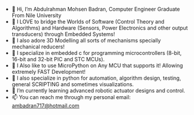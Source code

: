 - 👋 Hi, I’m Abdulrahman Mohsen Badran, Computer Engineer Graduate From Nile University
- 💞️ I LOVE to bridge the Worlds of Software (Control Theory and Algorithms) and Hardware (Sensors, Power Electronics and other output transducers) through Embedded Systems!
- 💞️ I also adore 3D Modelling all sorts of mechanisms specially mechanical reducers!
- 👀 I specialize in embedded c for programming microcontrollers (8-bit, 16-bit and 32-bit PIC and STC MCUs).
- 👀 I Also like to use MicroPython on Any MCU that supports it! Allowing extremely FAST Development!
- 👀 I also specialize in python for automation, algorithm design, testing, general SCRIPTING and sometimes visualizations.
- 🌱 I’m currently learning advanced robotic actuator designs and control.
- 📫 You can reach me through my personal email: ambadran717@hotmail.com


